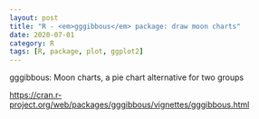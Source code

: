 ```yaml
---
layout: post
title: "R - <em>gggibbous</em> package: draw moon charts"
date: 2020-07-01
category: R
tags: [R, package, plot, ggplot2]
---
```


gggibbous: Moon charts, a pie chart alternative for two groups

https://cran.r-project.org/web/packages/gggibbous/vignettes/gggibbous.html
